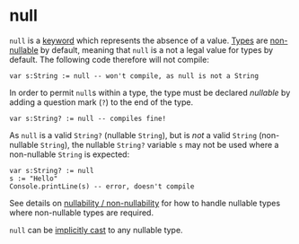 null
====

`null` is a [keyword](keywords.html) which represents the absence of a value. [Types](types.html)
are [non-nullable](nonNullability.html) by default, meaning that `null` is a not a legal value for
types by default. The following code therefore will not compile:

    var s:String := null -- won't compile, as null is not a String

In order to permit `null`s within a type, the type must be declared *nullable* by adding a question
mark (`?`) to the end of the type.

    var s:String? := null -- compiles fine!

As `null` is a valid `String?` (nullable `String`), but is *not* a valid `String` (non-nullable
`String`), the nullable `String?` variable `s` may not be used where a non-nullable `String` is
expected:

    var s:String? := null
    s := "Hello"
    Console.printLine(s) -- error, doesn't compile

See details on [nullability / non-nullability](nonNullability.html) for how to handle nullable types
where non-nullable types are required.

`null` can be [implicitly cast](implicitCasting.html) to any nullable type.
